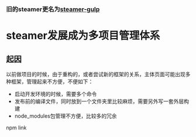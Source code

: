 ### 旧的steamer更名为[steamer-gulp](https://github.com/lcxfs1991/steamer-gulp)

# steamer发展成为多项目管理体系

## 起因
以前做项目的时候，由于重构的，或者尝试新的框架的关系，主体页面可能出现多种框架，管理起来不方便，不便如下：
* 启动开发环境的时候，需要多个命令
* 发布前的编译文件，同时放到一个文件夹里比较麻烦，需要另外写一套外层构建
* node_modules包管理不方便，比较多的冗余



npm link